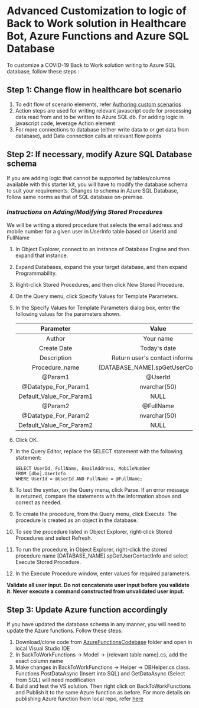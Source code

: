 # Advanced Customization to logic of Back to Work solution in Healthcare Bot, Azure Functions and Azure SQL Database

To customize a COVID-19 Back to Work solution writing to Azure SQL database, follow these steps :
## Step 1: Change flow in healthcare bot scenario
1. To edit flow of scenario elements, refer [Authoring custom scenarios](https://docs.microsoft.com/en-us/healthbot/scenario-authoring/scenario-elements)
2. Action steps are used for writing relevant javascript code for processing data read from and to be written to Azure SQL db. For adding logic in javascript code, leverage Action element
3. For more connections to database (either write data to or get data from database), add Data connection calls at relevant flow points

## Step 2: If necessary, modify Azure SQL Database schema
If you are adding logic that cannot be supported by tables/columns available with this starter kit, you will have to modify the database schema to suit your requirements. Changes to schema in Azure SQL Database, follow same norms as that of SQL database on-premise.

### *Instructions on Adding/Modifying Stored Procedures*

We will be writing a stored procedure that selects the email address and mobile number for a given user in UserInfo table based on UserId and FullName

1. In Object Explorer, connect to an instance of Database Engine and then expand that instance.
2. Expand Databases, expand the your target database, and then expand Programmability.
3. Right-click Stored Procedures, and then click New Stored Procedure.
4. On the Query menu, click Specify Values for Template Parameters.
5. In the Specify Values for Template Parameters dialog box, enter the following values for the parameters shown.
   
    |         Parameter        |                 Value                |
    |:------------------------:|:------------------------------------:|
    | Author                   | Your name                            |
    | Create Date              | Today's date                         |
    | Description              | Return user's contact information    |
    | Procedure_name           | [DATABASE_NAME].spGetUserContactInfo |
    | @Param1                  | @UserId                              |
    | @Datatype_For_Param1     | nvarchar(50)                         |
    | Default_Value_For_Param1 | NULL                                 |
    | @Param2                  | @FullName                            |
    | @Datatype_For_Param2     | nvarchar(50)                         |
    | Default_Value_For_Param2 | NULL                                 |
    
6. Click OK.
7. In the Query Editor, replace the SELECT statement with the following statement:
   
    ```
    SELECT UserId, FullName, EmailAddress, MobileNumber
    FROM [dbo].UserInfo  
    WHERE UserId = @UserId AND FullName = @FullName;
    ```

8. To test the syntax, on the Query menu, click Parse. If an error message is returned, compare the statements with the information above and correct as needed.
9.  To create the procedure, from the Query menu, click Execute. The procedure is created as an object in the database.
10. To see the procedure listed in Object Explorer, right-click Stored Procedures and select Refresh.
11. To run the procedure, in Object Explorer, right-click the stored procedure name [DATABASE_NAME].spGetUserContactInfo and select Execute Stored Procedure.
12. In the Execute Procedure window, enter values for required parameters.

**Validate all user input. Do not concatenate user input before you validate it. Never execute a command constructed from unvalidated user input.**


## Step 3: Update Azure function accordingly
If you have updated the database schema in any manner, you will need to update the Azure functions. Follow these steps:
1. Download/clone code from [AzureFunctionsCodebase](https://github.com/microsoft/covid19-BackToWork/tree/master/AzureFunctionsCodebase) folder and open in local Visual Studio IDE
2. In BackToWorkFunctions -> Model -> {relevant table name}.cs, add the exact column name
3. Make changes in BackToWorkFunctions -> Helper -> DBHelper.cs class. Functions PostDataAsync (Insert into SQL) and GetDataAsync (Select from SQL) will need modification
4. Build and test the VS solution. Then right click on BackToWorkFunctions and Publish it to the same Azure function as before. For more details on publishing Azure function from local repo, refer [here](https://docs.microsoft.com/en-us/azure/azure-functions/functions-develop-vs#publish-to-azure)





